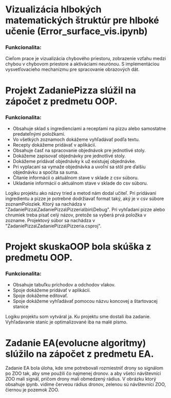 # Vizualizácia hlbokých matematických štruktúr pre hlboké učenie (Error_surface_vis.ipynb)

### Funkcionalita:
Cieľom prace je vizualizácia chybového priestoru,
zobrazenie vzťahu medzi chybou v chybovom priestore a aktiváciami neurónou.
S implementáciou vysvetľovacieho mechanizmu pre spracovanie obrazových dát.


# Projekt ZadaniePizza slúžil na zápočet z predmetu OOP.

### Funkcionalita:
* Obsahuje sklad s ingredienciami a receptami na pizzu alebo samostatne predateľnými položkami.
* Vo všetkých zoznamoch dokážeme vyhľadávať podľa textu.
* Recepty dokážeme pridávať v aplikácií.
* Obsahuje časť na spracovanie objednávok pre jednotlivé stoly.
* Dokážeme zapisovať objednávky pre jednotlivé stoly.
* Dokážeme pridávať objednávky k už existujej objednávke.
* Pri vyplacaní sa vymaže objednávka a uvoľní sa stôl pre ďalšiu objednávku a spočíta sa suma.
* Čítanie informácií o aktuálnom stave v sklade z csv súboru.
* Ukladanie informácií o aktuálnom stave v sklade do csv súboru.

Logiku projektu ako názvy tried a metod nám dodal učiteľ. Pri pridávaní ingredientu a pizze je potrebné dodržiavať format taký, aký je v csv súbore zoznamPoloziek. Ktorý sa nachádza v "ZadaniePizza\ZadaniePizza\Pizzeria\bin\Debug". Pri vyhľadaní pizze alebo chrumiek treba písať celý názov, pretože sa vyberá prvá položka v zozname. Projektový súbor sa nachádza v "ZadaniePizza\ZadaniePizza\Pizzeria.csproj".


# Projekt skuskaOOP bola skúška z predmetu OOP. 

### Funkcionalita:
* Obsahuje tabuľku príchodov a odchodov vlakov.
* Spoje dokážeme pridávať v aplikácií.
* Spoje dokážeme editovať.
* Spoje dokážeme vyhľadávať pomocou názvu koncovej a štartovacej stanice

Logiku projektu som vytváral ja. Ku projektu sme dostali iba zadanie. Vyhľadavanie staníc je optimalizované iba na malé písmo.


# Zadanie EA(evolucne algoritmy) slúžilo na zápočet z predmetu EA.
Zadanie EA bola úloha, kde sme potrebovali rozmiestniť drony so signálom po ZOO tak, aby sme použili čo najmenej dronov. a aby všetci návštevníci ZOO mali signál, pričom drony mali obmedzený rádius. V obrázku ktorý obsahuje ipynb. vidíme červeou rádius dronov, zelenou sú návštevníci ZOO, čiernou je pozemok ZOO.
